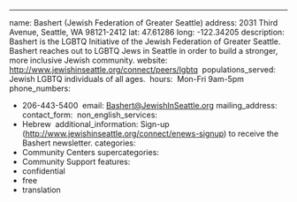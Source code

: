 ---
name: Bashert (Jewish Federation of Greater Seattle)
address: 2031 Third Avenue, Seattle, WA 98121-2412
lat: 47.61286
long: -122.34205
description:  Bashert is the LGBTQ Initiative of the Jewish Federation of Greater Seattle. Bashert reaches out to LGBTQ Jews in Seattle in order to build a stronger, more inclusive Jewish community.
website: <http://www.jewishinseattle.org/connect/peers/lgbtq>
 populations_served: Jewish LGBTQ individuals of all ages.
 hours:  Mon-Fri 9am-5pm
phone_numbers:
  - 206-443-5400
 email: Bashert@JewishInSeattle.org
mailing_address:
contact_form:
 non_english_services: 
  - Hebrew
 additional_information: Sign-up (http://www.jewishinseattle.org/connect/enews-signup) to receive the Bashert newsletter.
categories:
  - Community Centers
supercategories:
  - Community Support
features:
  - confidential
  - free
  - translation